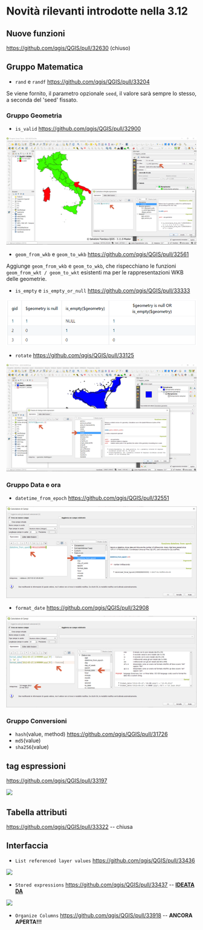 # Novità rilevanti introdotte nella 3.12

## Nuove funzioni

https://github.com/qgis/QGIS/pull/32630 (chiuso)

## Gruppo Matematica

- `rand` e `randf` https://github.com/qgis/QGIS/pull/33204

Se viene fornito, il parametro opzionale `seed`, il valore sarà sempre lo stesso, a seconda del 'seed' fissato.

### Gruppo Geometria

- `is_valid` https://github.com/qgis/QGIS/pull/32900

![screen](./img/novita_312/image01.png)

- `geom_from_wkb` e `geom_to_wkb` https://github.com/qgis/QGIS/pull/32561

Aggiunge `geom_from_wkb` e `geom_to_wkb`, che rispecchiano le funzioni `geom_from_wkt / geom_to_wkt` esistenti ma per le rappresentazioni WKB delle geometrie.

- `is_empty` e `is_empty_or_null` https://github.com/qgis/QGIS/pull/33333

![screen](./img/novita_312/image02.png)

- `rotate` https://github.com/qgis/QGIS/pull/33125

![screen](./img/novita_312/image03.png)

### Gruppo Data e ora

- `datetime_from_epoch` https://github.com/qgis/QGIS/pull/32551

![screen](./img/novita_312/image04.png)

- `format_date` https://github.com/qgis/QGIS/pull/32908

![screen](./img/novita_312/image05.png)

### Gruppo Conversioni

* `hash`(value, method) https://github.com/qgis/QGIS/pull/31726
* `md5`(value)
* `sha256`(value)

## tag espressioni

https://github.com/qgis/QGIS/pull/33197

![](https://user-images.githubusercontent.com/28384354/70033165-2dcb9c00-15af-11ea-98a9-3a4305dd9180.gif)

## Tabella attributi

https://github.com/qgis/QGIS/pull/33322 -- chiusa

## Interfaccia

- `List referenced layer values` https://github.com/qgis/QGIS/pull/33436

![](https://user-images.githubusercontent.com/28384354/70978774-ab63d180-20b0-11ea-901b-d51d44fa8fa4.gif)

- `Stored expressions` https://github.com/qgis/QGIS/pull/33437 -- [**IDEATA DA**](https://pigrecoinfinito.com/2019/12/14/field-calc-di-qgis-save-expressions-crowdfunding/)

![](https://user-images.githubusercontent.com/142164/70983414-faae0000-20b8-11ea-9f25-14b338d4c680.gif)

- `Organize Columns` https://github.com/qgis/QGIS/pull/33918 -- **ANCORA APERTA!!!**